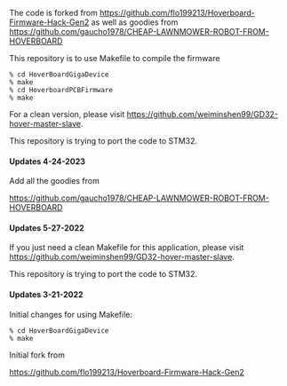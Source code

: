 The code is forked from https://github.com/flo199213/Hoverboard-Firmware-Hack-Gen2
as well as goodies from https://github.com/gaucho1978/CHEAP-LAWNMOWER-ROBOT-FROM-HOVERBOARD

This repository is to use Makefile to compile the firmware

	% cd HoverBoardGigaDevice
	% make
	% cd HoverboardPCBFirmware
	% make

For a clean version, please visit https://github.com/weiminshen99/GD32-hover-master-slave. 

This repository is trying to port the code to STM32.

#### Updates 4-24-2023

Add all the goodies from

https://github.com/gaucho1978/CHEAP-LAWNMOWER-ROBOT-FROM-HOVERBOARD

#### Updates 5-27-2022

If you just need a clean Makefile for this application, please visit https://github.com/weiminshen99/GD32-hover-master-slave. 

This repository is trying to port the code to STM32.

#### Updates 3-21-2022

Initial changes for using Makefile:

	% cd HoverBoardGigaDevice
	% make
	
Initial fork from

https://github.com/flo199213/Hoverboard-Firmware-Hack-Gen2
